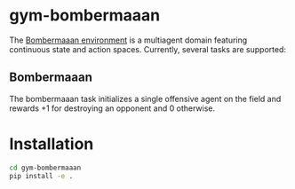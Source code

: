 # gym-bombermaaan

The [Bombermaaan environment](https://github.com/bjaraujo/Bombermaaan) is a multiagent
domain featuring continuous state and action spaces. Currently,
several tasks are supported:

## Bombermaaan

The bombermaaan task initializes a single offensive agent on the field and rewards +1 for destroying an opponent and 0 otherwise. 

# Installation

```bash
cd gym-bombermaaan
pip install -e .
```
